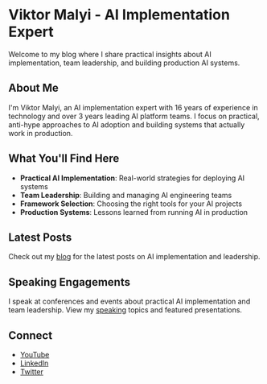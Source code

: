 # Viktor Malyi - AI Implementation Expert

Welcome to my blog where I share practical insights about AI implementation, team leadership, and building production AI systems.

## About Me

I'm Viktor Malyi, an AI implementation expert with 16 years of experience in technology and over 3 years leading AI platform teams. I focus on practical, anti-hype approaches to AI adoption and building systems that actually work in production.

## What You'll Find Here

- **Practical AI Implementation**: Real-world strategies for deploying AI systems
- **Team Leadership**: Building and managing AI engineering teams
- **Framework Selection**: Choosing the right tools for your AI projects
- **Production Systems**: Lessons learned from running AI in production

## Latest Posts

Check out my [blog](blog/index.md) for the latest posts on AI implementation and leadership.

## Speaking Engagements

I speak at conferences and events about practical AI implementation and team leadership. View my [speaking](speaking/index.md) topics and featured presentations.

## Connect

- [YouTube](https://www.youtube.com/@TheTalkingAIHead)
- [LinkedIn](https://de.linkedin.com/in/viktormalyi)
- [Twitter](https://twitter.com/victormalyy)